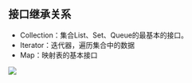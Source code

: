 ## 接口继承关系

- Collection：集合List、Set、Queue的最基本的接口。
- Iterator：迭代器，遍历集合中的数据
- Map：映射表的基本接口

![](E:\学习笔记\面试\集合框架.png)